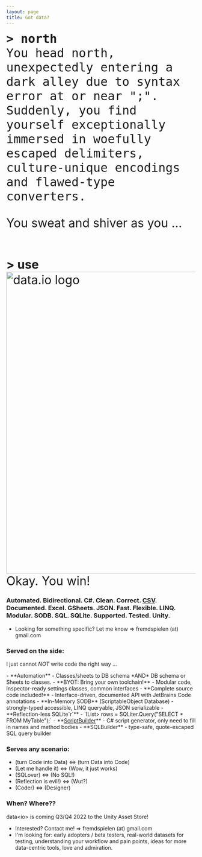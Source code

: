 ```yaml
---
layout: page
title: Got data?
---
```

<font size=6px><p style="font-family:Consolas, Monaco, 'Andale Mono', monospace">
<strong>\> north</strong><br/>
You head north, unexpectedly entering a dark alley due to syntax error at or near ";". Suddenly,
you find yourself exceptionally immersed in woefully escaped delimiters, culture-unique 
encodings and flawed-type converters.

You sweat and shiver as you ...<br/><br/>

  <strong>\> use</strong><br/>
<img src="/data.io-home/assets/data.io-banner-transparent-cropped.png" alt="data.io logo" width="800"/>
Okay. You win!&nbsp;</font></p>
### Automated. Bidirectional. C#. Clean. Correct. <a target="_blank" href="docs/api/Data.IO.CSV.Reader.CSVReader.html">CSV</a>. Documented. Excel. GSheets. JSON. Fast. Flexible. LINQ. Modular. SODB. SQL. SQLite. Supported. Tested. Unity.
- Looking for something specific? Let me know => fremdspielen (at) gmail.com

### Served on the side:
I just cannot _NOT_ write code the right way ...
<p/>
- **Automation**
  - Classes/sheets to DB schema *AND* DB schema or Sheets to classes.
- **BYOT: Bring your own toolchain!**
  - Modular code, Inspector-ready settings classes, common interfaces
- **Complete source code included!**
  - Interface-driven, documented API with JetBrains Code annotations
- **In-Memory SODB** (ScriptableObject Database)
  - strongly-typed accessible, LINQ queryable, JSON serializable
- **Reflection-less SQLite`r´**
  - `IList<IList<object>> rows = SQLiter.Query("SELECT * FROM MyTable");`
- **<a target="_blank" href="docs/api/Data.IO.Script.Builder.ScriptBuilder.html">ScriptBuilder</a>**
  - C# script generator, only need to fill in names and method bodies
- **SQLBuilder**
  - type-safe, quote-escaped SQL query builder

### Serves any scenario: 
- (turn Code into Data) <=> (turn Data into Code)
- (Let me handle it) <=> (Wow, it just works)
- (SQLover) <=> (No SQL!)
- (Reflection is evil!) <=> (Wut?)
- (Coder) <=> (Designer)

### When? Where??

data&lt;io&gt; is coming Q3/Q4 2022 to the Unity Asset Store!

- Interested? Contact me! => fremdspielen (at) gmail.com
- I'm looking for: early adopters / beta testers, real-world datasets for testing, understanding your workflow and pain points, ideas for more data-centric tools, love and admiration.
